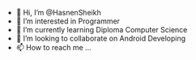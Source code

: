 - 👋 Hi, I’m @HasnenSheikh
- 👀 I’m interested in Programmer
- 🌱 I’m currently learning Diploma Computer Science
- 💞️ I’m looking to collaborate on Android Developing
- 📫 How to reach me ...

<!---
HasnenSheikh/HasnenSheikh is a ✨ special ✨ repository because its `README.md` (this file) appears on your GitHub profile.
You can click the Preview link to take a look at your changes.
--->
